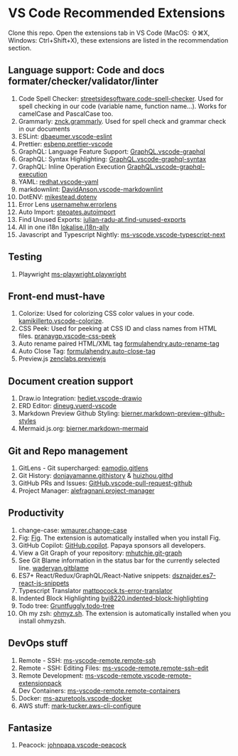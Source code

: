 # VS Code Recommended Extensions

Clone this repo. Open the extensions tab in VS Code (MacOS: ⇧⌘X, Windows: Ctrl+Shift+X), these extensions are listed in the recommendation section.

## Language support: Code and docs formater/checker/validator/linter

1. Code Spell Checker: [streetsidesoftware.code-spell-checker](https://marketplace.visualstudio.com/items?itemName=streetsidesoftware.code-spell-checker). Used for spell checking in our code (variable name, function name...). Works for camelCase and PascalCase too.
2. Grammarly: [znck.grammarly](https://marketplace.visualstudio.com/items?itemName=znck.grammarly). Used for spell check and grammar check in our documents
3. ESLint: [dbaeumer.vscode-eslint](https://marketplace.visualstudio.com/items?itemName=dbaeumer.vscode-eslint)
4. Prettier: [esbenp.prettier-vscode](https://marketplace.visualstudio.com/items?itemName=esbenp.prettier-vscode)
5. GraphQL: Language Feature Support: [GraphQL.vscode-graphql](https://marketplace.visualstudio.com/items?itemName=GraphQL.vscode-graphql)
6. GraphQL: Syntax Highlighting: [GraphQL.vscode-graphql-syntax](https://marketplace.visualstudio.com/items?itemName=GraphQL.vscode-graphql-syntax)
7. GraphQL: Inline Operation Execution [GraphQL.vscode-graphql-execution](https://marketplace.visualstudio.com/items?itemName=GraphQL.vscode-graphql-execution)
8. YAML: [redhat.vscode-yaml](https://marketplace.visualstudio.com/items?itemName=redhat.vscode-yaml)
9. markdownlint: [DavidAnson.vscode-markdownlint](https://marketplace.visualstudio.com/items?itemName=DavidAnson.vscode-markdownlint)
10. DotENV: [mikestead.dotenv](https://marketplace.visualstudio.com/items?itemName=mikestead.dotenv)
11. Error Lens [usernamehw.errorlens](https://marketplace.visualstudio.com/items?itemName=usernamehw.errorlens)
12. Auto Import: [steoates.autoimport](https://marketplace.visualstudio.com/items?itemName=steoates.autoimport)
13. Find Unused Exports: [iulian-radu-at.find-unused-exports](https://marketplace.visualstudio.com/items?itemName=iulian-radu-at.find-unused-exports)
14. All in one i18n [lokalise.i18n-ally](https://marketplace.visualstudio.com/items?itemName=lokalise.i18n-ally)
15. Javascript and Typescript Nightly: [ms-vscode.vscode-typescript-next](https://marketplace.visualstudio.com/items?itemName=ms-vscode.vscode-typescript-next)

## Testing

1. Playwright [ms-playwright.playwright](https://marketplace.visualstudio.com/items?itemName=ms-playwright.playwright)

## Front-end must-have

1. Colorize: Used for colorizing CSS color values in your code. [kamikillerto.vscode-colorize](https://marketplace.visualstudio.com/items?itemName=kamikillerto.vscode-colorize).
2. CSS Peek: Used for peeking at CSS ID and class names from HTML files. [pranaygp.vscode-css-peek](https://marketplace.visualstudio.com/items?itemName=pranaygp.vscode-css-peek)
3. Auto rename paired HTML/XML tag [formulahendry.auto-rename-tag](https://marketplace.visualstudio.com/items?itemName=formulahendry.auto-rename-tag)
4. Auto Close Tag: [formulahendry.auto-close-tag](https://marketplace.visualstudio.com/items?itemName=formulahendry.auto-close-tag)
5. Preview.js [zenclabs.previewjs](https://marketplace.visualstudio.com/items?itemName=zenclabs.previewjs)

## Document creation support

1. Draw.io Integration: [hediet.vscode-drawio](https://marketplace.visualstudio.com/items?itemName=hediet.vscode-drawio)
2. ERD Editor: [dineug.vuerd-vscode](https://marketplace.visualstudio.com/items?itemName=dineug.vuerd-vscode)
3. Markdown Preview Github Styling: [bierner.markdown-preview-github-styles](https://marketplace.visualstudio.com/items?itemName=bierner.markdown-preview-github-styles)
4. Mermaid.js.org: [bierner.markdown-mermaid](https://marketplace.visualstudio.com/items?itemName=bierner.markdown-mermaid)

## Git and Repo management

1. GitLens - Git supercharged: [eamodio.gitlens](https://marketplace.visualstudio.com/items?itemName=eamodio.gitlens)
2. Git History: [donjayamanne.githistory](https://marketplace.visualstudio.com/items?itemName=donjayamanne.githistory) & [huizhou.githd](https://marketplace.visualstudio.com/items?itemName=huizhou.githd)
3. GitHub PRs and Issues: [GitHub.vscode-pull-request-github](https://marketplace.visualstudio.com/items?itemName=GitHub.vscode-pull-request-github)
4. Project Manager: [alefragnani.project-manager](https://marketplace.visualstudio.com/items?itemName=alefragnani.project-manager)

## Productivity

1. change-case: [wmaurer.change-case](https://marketplace.visualstudio.com/items?itemName=wmaurer.change-case)
2. Fig: [Fig](https://fig.io/). The extension is automatically installed when you install Fig.
3. GitHub Copilot: [GitHub.copilot](https://marketplace.visualstudio.com/items?itemName=GitHub.copilot). Papaya sponsors all developers.
4. View a Git Graph of your repository: [mhutchie.git-graph](https://marketplace.visualstudio.com/items?itemName=mhutchie.git-graph)
5. See Git Blame information in the status bar for the currently selected line. [waderyan.gitblame](https://marketplace.visualstudio.com/items?itemName=waderyan.gitblame)
6. ES7+ React/Redux/GraphQL/React-Native snippets: [dsznajder.es7-react-js-snippets](https://marketplace.visualstudio.com/items?itemName=dsznajder.es7-react-js-snippets)
7. Typescript Translator [mattpocock.ts-error-translator](https://marketplace.visualstudio.com/items?itemName=mattpocock.ts-error-translator)
8. Indented Block Highlighting [byi8220.indented-block-highlighting](https://marketplace.visualstudio.com/items?itemName=byi8220.indented-block-highlighting)
9. Todo tree: [Gruntfuggly.todo-tree](https://marketplace.visualstudio.com/items?itemName=Gruntfuggly.todo-tree)
10. Oh my zsh: [ohmyz.sh](https://ohmyz.sh/). The extension is automatically installed when you install ohmyzsh.

## DevOps stuff

1. Remote - SSH: [ms-vscode-remote.remote-ssh](https://marketplace.visualstudio.com/items?itemName=ms-vscode-remote.remote-ssh)
2. Remote - SSH: Editing Files: [ms-vscode-remote.remote-ssh-edit](https://marketplace.visualstudio.com/items?itemName=ms-vscode-remote.remote-ssh-edit)
3. Remote Development: [ms-vscode-remote.vscode-remote-extensionpack](https://marketplace.visualstudio.com/items?itemName=ms-vscode-remote.vscode-remote-extensionpack)
4. Dev Containers: [ms-vscode-remote.remote-containers](https://marketplace.visualstudio.com/items?itemName=ms-vscode-remote.remote-containers)
5. Docker: [ms-azuretools.vscode-docker](https://marketplace.visualstudio.com/items?itemName=ms-azuretools.vscode-docker)
6. AWS stuff: [mark-tucker.aws-cli-configure](https://marketplace.visualstudio.com/items?itemName=mark-tucker.aws-cli-configure)

## Fantasize

1. Peacock: [johnpapa.vscode-peacock](https://marketplace.visualstudio.com/items?itemName=johnpapa.vscode-peacock)
